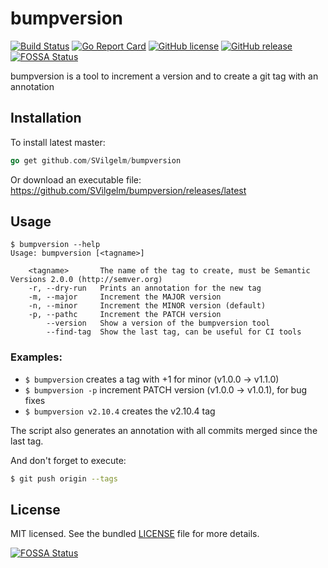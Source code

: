 # bumpversion
[![Build Status](https://travis-ci.com/SVilgelm/bumpversion.svg?branch=master)](https://travis-ci.com/SVilgelm/bumpversion)
[![Go Report Card](https://goreportcard.com/badge/github.com/SVilgelm/bumpversion)](https://goreportcard.com/report/github.com/SVilgelm/bumpversion)
[![GitHub license](https://img.shields.io/github/license/SVilgelm/bumpversion.svg)](https://github.com/SVilgelm/bumpversion/blob/master/LICENSE)
[![GitHub release](https://img.shields.io/github/release/SVilgelm/bumpversion.svg)](https://GitHub.com/SVilgelm/bumpversion/releases/)
[![FOSSA Status](https://app.fossa.io/api/projects/git%2Bgithub.com%2FSVilgelm%2Fbumpversion.svg?type=shield)](https://app.fossa.io/projects/git%2Bgithub.com%2FSVilgelm%2Fbumpversion?ref=badge_shield)

bumpversion is a tool to increment a version and to create a git tag with an annotation

## Installation

To install latest master:
```go
go get github.com/SVilgelm/bumpversion
```

Or download an executable file: https://github.com/SVilgelm/bumpversion/releases/latest

## Usage

```
$ bumpversion --help
Usage: bumpversion [<tagname>]

    <tagname>       The name of the tag to create, must be Semantic Versions 2.0.0 (http://semver.org)
    -r, --dry-run   Prints an annotation for the new tag
    -m, --major     Increment the MAJOR version
    -n, --minor     Increment the MINOR version (default)
    -p, --pathc     Increment the PATCH version
        --version   Show a version of the bumpversion tool
        --find-tag  Show the last tag, can be useful for CI tools
```

### Examples:

* ```$ bumpversion``` creates a tag with +1 for minor (v1.0.0 -> v1.1.0)
* ```$ bumpversion -p``` increment PATCH version (v1.0.0 -> v1.0.1), for bug fixes
* ```$ bumpversion v2.10.4``` creates the v2.10.4 tag

The script also generates an annotation with all commits merged since the last tag.

And don't forget to execute:

```bash
$ git push origin --tags
```

## License

MIT licensed. See the bundled [LICENSE](LICENSE) file for more details.


[![FOSSA Status](https://app.fossa.io/api/projects/git%2Bgithub.com%2FSVilgelm%2Fbumpversion.svg?type=large)](https://app.fossa.io/projects/git%2Bgithub.com%2FSVilgelm%2Fbumpversion?ref=badge_large)